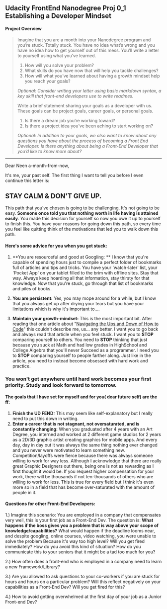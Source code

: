 **Udacity FrontEnd Nanodegree Proj 0_1**
Establishing a Developer Mindset
---

#### Project Overview

> Imagine that you are a month into your Nanodegree program and you’re
> stuck. Totally stuck. You have no idea what’s wrong and you have no
> idea how to get yourself out of this mess.  You’ll write a letter to
> yourself using what you’ve learned.
>
> 1. How will you solve your problem?
> 2. What skills do you have now that will help you tackle challenges?
> 3. How will what you’ve learned about having a growth mindset help you reach your goals?
>
> *Optional: Consider writing your letter using basic markdown syntax, a*
> *key skill that front-end developers use to write readmes.*
>
> Write a brief statement sharing your goals as a developer with us.
> These goals can be project goals, career goals, or personal goals.
>
> 1. Is there a dream job you’re working toward?
> 2. Is there a project idea you’ve been aching to start working on?
>
> *Optional: In addition to your goals, we also want to know about any*
> *questions you have about the process of becoming a Front End*
> *Developer. Is there anything about being a Front-End Developer that*
> *you’d like to know more about?*

----------

Dear Neen a-month-from-now,

It's me, your past self. The first thing I want to tell you before I even continue this letter is:

## STAY CALM & DON'T GIVE UP.

This path that you've chosen is going to be challenging. It's not going to be easy. **Someone once told you that nothing worth in life having is attained easily**. You made this decision for yourself so now you owe it up to yourself to finish this. You have your reasons for going down this path, so every time you feel like quitting think of the motivations that led you to walk down this path.

#### Here's some advice for you when you get stuck:

1. **You are resourceful and good at Googling: ** I know that you're capable of spending hours just to compile a perfect folder of bookmarks full of articles and tips and tricks. You have your 'watch-later' list, your 'Pocket App' on your tablet filled to the brim with offline sites. Stay that way. Always keep hoarding all that information, stay thirsty for that knowledge. Now that you're stuck, go through that list of bookmarks and piles of books.

2. **You are persistent:** Yes, you may mope around for a while, but I know that you always get up after drying your tears but you have your limitations which is why it's important to....

3. **Maintain your growth-mindset:** This is the most important bit.  After reading that one article about "[Navigating the Ups and Down of How to Code](http://www.codeconquest.com/blog/how-to-navigate-the-up-and-downs-of-learning-to-code/)" this couldn't describe me, us... any better.  I want you to go back and always read that article when you feel stuck. I want you to **STOP** comparing yourself to others. You need to **STOP** thinking that just because you suck at Math and had low grades in HighSchool and College Algebra that you'll never Succeed as a programmer. I need you to **STOP** comparing yourself to people farther along. Just like in the article, you need to instead become obsessed with hard work and practice.

### You won't get anywhere until hard work becomes your first priority. Study and look forward to tomorrow.

#### The goals that I have set for myself and for you( dear future self) are the ff:

1. **Finish the UD FEND:** This may seem like self-explanatory but I really need to put this down in writing.
2. **Enter a career that is not stagnant, not oversaturated, and is constantly changing:** When you graduated after 4 years with an Art Degree, you interned and worked at 2 different game studios for 2 years as a 2D/3D graphic artist creating graphics for mobile apps. And every day, day in day out it was always the same thing nothing ever changed and you never were motivated to learn something new. Competition/layoffs were fierce because there was always someone willing to work for way less. Although I acknowledge that there are really great Graphic Designers out there, being one is not as rewarding as I first thought it would be. If you request higher compensation for your work, there will be thousands if not ten-thousands of others who are willing to work for less.  This is true for every field but I think it's even more so in a field that has become over-saturated with the amount of people in it.

#### Questions for other Front-End Developers:

1.)  Imagine this scenario: You are employed in a company that compensates very well, this is your first job as a Front-End Dev. The question is: **What happens if the boss gives you a problem that is way above your scope of knowledge/capabilities?**  What would happen if the deadline looms near, and despite googling, online courses, video watching, you were unable to solve the problem Because it's way too high level? Will you get fired immediately? How do you avoid this kind of situation? How do you communicate this to your seniors that it might be a tad too much for you?

2.) How often does a front-end who is employed in a company need to learn a new Framework/Library?

3.) Are you allowed to ask questions to your co-workers if you are stuck for hours and hours on a particular problem? Will this reflect negatively on your capabilities as a Front-End Dev? Will you get fired for this?

4.) How to avoid getting overwhelmed at the first day of your job as a Junior Front-end Dev?



